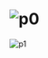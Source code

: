 # ![p0](https://user-images.githubusercontent.com/52517950/157585205-9693e2a8-00e9-4ae5-87ee-0f9c000959d4.png)
![p1](https://user-images.githubusercontent.com/52517950/163415022-eacb586f-89cd-4dba-9bcc-5eae1906cb50.jpg)
